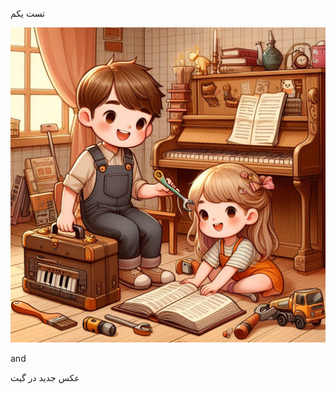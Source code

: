 
تست
یکم

![abc](https://github.com/Farshidmi/Excel-New-Formula/blob/main/attachments/%D8%A7%D9%81%D8%B2%D9%88%D9%86%D9%87%20%D9%87%D8%A7%DB%8C%20%D8%A7%D8%B3%DA%A9%D8%B1%DA%86.jpg?raw=true)

and


عکس جدید در گیت
